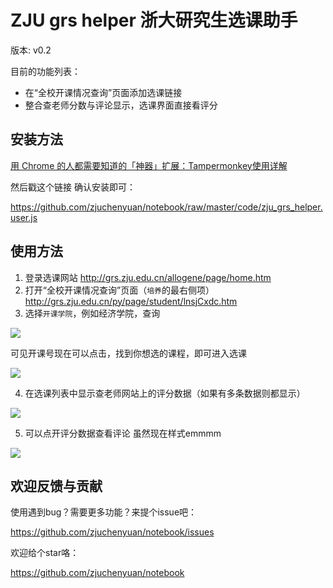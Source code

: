# ZJU grs helper 浙大研究生选课助手

版本: v0.2

目前的功能列表：

- 在“全校开课情况查询”页面添加选课链接
- 整合查老师分数与评论显示，选课界面直接看评分

## 安装方法

[用 Chrome 的人都需要知道的「神器」扩展：Tampermonkey使用详解](https://sspai.com/post/40485)

然后戳这个链接 确认安装即可：

https://github.com/zjuchenyuan/notebook/raw/master/code/zju_grs_helper.user.js

## 使用方法

1. 登录选课网站 http://grs.zju.edu.cn/allogene/page/home.htm
2. 打开“全校开课情况查询”页面（`培养`的最右侧项） http://grs.zju.edu.cn/py/page/student/lnsjCxdc.htm
3. 选择`开课学院`，例如经济学院，查询 

![](https://py3.io/assets/img/grshelper_note1.png)

可见开课号现在可以点击，找到你想选的课程，即可进入选课

![](https://py3.io/assets/img/grshelper_note2.png)

4. 在选课列表中显示查老师网站上的评分数据（如果有多条数据则都显示）

![](https://py3.io/assets/img/grshelper_note3.png)

5. 可以点开评分数据查看评论 虽然现在样式emmmm

![](https://py3.io/assets/img/grshelper_note4.png)

## 欢迎反馈与贡献

使用遇到bug？需要更多功能？来提个issue吧：

https://github.com/zjuchenyuan/notebook/issues

欢迎给个star咯：

https://github.com/zjuchenyuan/notebook